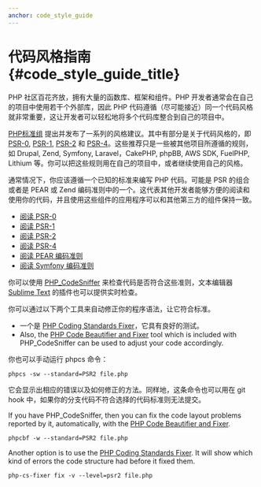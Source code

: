 ```yaml
---
anchor: code_style_guide
---
```


# 代码风格指南 {#code_style_guide_title}

PHP 社区百花齐放，拥有大量的函数库、框架和组件。PHP 开发者通常会在自己的项目中使用若干个外部库，因此 PHP 代码遵循（尽可能接近）同一个代码风格就非常重要，这让开发者可以轻松地将多个代码库整合到自己的项目中。

[PHP标准组][fig] 提出并发布了一系列的风格建议。其中有部分是关于代码风格的，即 [PSR-0][psr0], [PSR-1][psr1], [PSR-2][psr2] 和 [PSR-4][psr4]。这些推荐只是一些被其他项目所遵循的规则，如 Drupal, Zend, Symfony, Laravel，CakePHP, phpBB, AWS SDK, FuelPHP, Lithium 等。你可以把这些规则用在自己的项目中，或者继续使用自己的风格。

通常情况下，你应该遵循一个已知的标准来编写 PHP 代码。可能是 PSR 的组合或者是 PEAR 或 Zend 编码准则中的一个。这代表其他开发者能够方便的阅读和使用你的代码，并且使用这些组件的应用程序可以和其他第三方的组件保持一致。

* [阅读 PSR-0][psr0]
* [阅读 PSR-1][psr1]
* [阅读 PSR-2][psr2]
* [阅读 PSR-4][psr4]
* [阅读 PEAR 编码准则][pear-cs]
* [阅读 Symfony 编码准则][symfony-cs]

你可以使用 [PHP_CodeSniffer][phpcs] 来检查代码是否符合这些准则，文本编辑器 [Sublime Text][st-cs] 的插件也可以提供实时检查。

你可以通过以下两个工具来自动修正你的程序语法，让它符合标准。
- 一个是 [PHP Coding Standards Fixer][phpcsfixer]，它具有良好的测试。
- Also, the [PHP Code Beautifier and Fixer][phpcbf] tool which is included with PHP_CodeSniffer can be used to adjust your code accordingly.

你也可以手动运行 phpcs 命令：

    phpcs -sw --standard=PSR2 file.php

它会显示出相应的错误以及如何修正的方法。同样地，这条命令也可以用在 git hook 中，如果你的分支代码不符合选择的代码标准则无法提交。

If you have PHP_CodeSniffer, then you can fix the code layout problems reported by it, automatically, with the
[PHP Code Beautifier and Fixer][phpcbf].

    phpcbf -w --standard=PSR2 file.php

Another option is to use the [PHP Coding Standards Fixer][phpcsfixer].
It will show which kind of errors the code structure had before it fixed them.

    php-cs-fixer fix -v --level=psr2 file.php

[fig]: http://www.php-fig.org/
[psr0]: http://www.php-fig.org/psr/psr-0/
[psr1]: http://www.php-fig.org/psr/psr-1/
[psr2]: http://www.php-fig.org/psr/psr-2/
[psr4]: http://www.php-fig.org/psr/psr-4/
[pear-cs]: http://pear.php.net/manual/en/standards.php
[symfony-cs]: http://symfony.com/doc/current/contributing/code/standards.html
[phpcs]: http://pear.php.net/package/PHP_CodeSniffer/
[phpcbf]: https://github.com/squizlabs/PHP_CodeSniffer/wiki/Fixing-Errors-Automatically
[st-cs]: https://github.com/benmatselby/sublime-phpcs
[phpcsfixer]: http://cs.sensiolabs.org/

